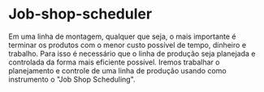 # Job-shop-scheduler
Em uma linha de montagem, qualquer que seja, o mais importante é terminar os produtos com o menor custo possível de tempo, dinheiro e trabalho. Para isso é necessário que o linha de produção seja planejada e controlada da forma mais eficiente possível. Iremos trabalhar o planejamento e controle de uma linha de produção usando como instrumento o "Job Shop Scheduling". 
